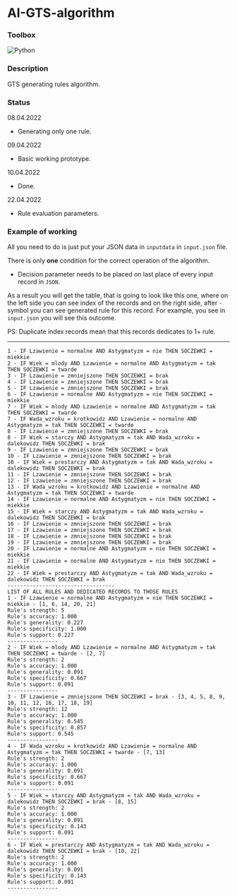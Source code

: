 # AI-GTS-algorithm

### Toolbox

![Python](https://img.shields.io/badge/python-3670A0?style=for-the-badge&logo=python&logoColor=ffdd54)

### Description

GTS generating rules algorithm.

### Status
08.04.2022

- Generating only one rule.

09.04.2022

- Basic working prototype.

10.04.2022

- Done.

22.04.2022

- Rule evaluation parameters.

### Example of working

All you need to do is just put your JSON data in `inputdata` in `input.json` file.

There is only **one** condition for the correct operation of the algorithm.

- Decision parameter needs to be placed on last place of every input record in `JSON`.

As a result you will get the table, that is going to look like this one,
where on the left side you can see index of the records and on the right side, after `-` symbol
you can see generated rule for this record. For example, you see in `input.json` you will see
this outcome.

PS: Duplicate index records mean that this records dedicates to 1+ rule.

---
```
1 - IF Lzawienie = normalne AND Astygmatyzm = nie THEN SOCZEWKI = miekkie
2 - IF Wiek = mlody AND Lzawienie = normalne AND Astygmatyzm = tak THEN SOCZEWKI = twarde
3 - IF Lzawienie = zmniejszone THEN SOCZEWKI = brak
4 - IF Lzawienie = zmniejszone THEN SOCZEWKI = brak
5 - IF Lzawienie = zmniejszone THEN SOCZEWKI = brak
6 - IF Lzawienie = normalne AND Astygmatyzm = nie THEN SOCZEWKI = miekkie
7 - IF Wiek = mlody AND Lzawienie = normalne AND Astygmatyzm = tak THEN SOCZEWKI = twarde
7 - IF Wada_wzroku = krotkowidz AND Lzawienie = normalne AND Astygmatyzm = tak THEN SOCZEWKI = twarde
8 - IF Lzawienie = zmniejszone THEN SOCZEWKI = brak
8 - IF Wiek = starczy AND Astygmatyzm = tak AND Wada_wzroku = dalekowidz THEN SOCZEWKI = brak
9 - IF Lzawienie = zmniejszone THEN SOCZEWKI = brak
10 - IF Lzawienie = zmniejszone THEN SOCZEWKI = brak
10 - IF Wiek = prestarczy AND Astygmatyzm = tak AND Wada_wzroku = dalekowidz THEN SOCZEWKI = brak
11 - IF Lzawienie = zmniejszone THEN SOCZEWKI = brak
12 - IF Lzawienie = zmniejszone THEN SOCZEWKI = brak
13 - IF Wada_wzroku = krotkowidz AND Lzawienie = normalne AND Astygmatyzm = tak THEN SOCZEWKI = twarde
14 - IF Lzawienie = normalne AND Astygmatyzm = nie THEN SOCZEWKI = miekkie
15 - IF Wiek = starczy AND Astygmatyzm = tak AND Wada_wzroku = dalekowidz THEN SOCZEWKI = brak
16 - IF Lzawienie = zmniejszone THEN SOCZEWKI = brak
17 - IF Lzawienie = zmniejszone THEN SOCZEWKI = brak
18 - IF Lzawienie = zmniejszone THEN SOCZEWKI = brak
19 - IF Lzawienie = zmniejszone THEN SOCZEWKI = brak
20 - IF Lzawienie = normalne AND Astygmatyzm = nie THEN SOCZEWKI = miekkie
21 - IF Lzawienie = normalne AND Astygmatyzm = nie THEN SOCZEWKI = miekkie
22 - IF Wiek = prestarczy AND Astygmatyzm = tak AND Wada_wzroku = dalekowidz THEN SOCZEWKI = brak
----------------------------------
LIST OF ALL RULES AND DEDICATED RECORDS TO THOSE RULES
1 - IF Lzawienie = normalne AND Astygmatyzm = nie THEN SOCZEWKI = miekkie - [1, 6, 14, 20, 21]
Rule's strength: 5
Rule's accuracy: 1.000
Rule's generality: 0.227
Rule's specificity: 1.000
Rule's support: 0.227
----------------
2 - IF Wiek = mlody AND Lzawienie = normalne AND Astygmatyzm = tak THEN SOCZEWKI = twarde - [2, 7]
Rule's strength: 2
Rule's accuracy: 1.000
Rule's generality: 0.091
Rule's specificity: 0.667
Rule's support: 0.091
----------------
3 - IF Lzawienie = zmniejszone THEN SOCZEWKI = brak - [3, 4, 5, 8, 9, 10, 11, 12, 16, 17, 18, 19]
Rule's strength: 12
Rule's accuracy: 1.000
Rule's generality: 0.545
Rule's specificity: 0.857
Rule's support: 0.545
----------------
4 - IF Wada_wzroku = krotkowidz AND Lzawienie = normalne AND Astygmatyzm = tak THEN SOCZEWKI = twarde - [7, 13]
Rule's strength: 2
Rule's accuracy: 1.000
Rule's generality: 0.091
Rule's specificity: 0.667
Rule's support: 0.091
----------------
5 - IF Wiek = starczy AND Astygmatyzm = tak AND Wada_wzroku = dalekowidz THEN SOCZEWKI = brak - [8, 15]
Rule's strength: 2
Rule's accuracy: 1.000
Rule's generality: 0.091
Rule's specificity: 0.143
Rule's support: 0.091
----------------
6 - IF Wiek = prestarczy AND Astygmatyzm = tak AND Wada_wzroku = dalekowidz THEN SOCZEWKI = brak - [10, 22]
Rule's strength: 2
Rule's accuracy: 1.000
Rule's generality: 0.091
Rule's specificity: 0.143
Rule's support: 0.091
----------------
```
